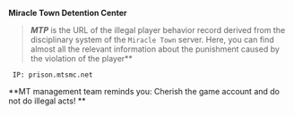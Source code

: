 **Miracle Town Detention Center**
> ***MTP*** is the URL of the illegal player behavior record derived from the disciplinary system of the `Miracle Town` server. Here, you can find almost all the relevant information about the punishment caused by the violation of the player**

     IP: prison.mtsmc.net

**MT management team reminds you:
Cherish the game account and do not do illegal acts! **